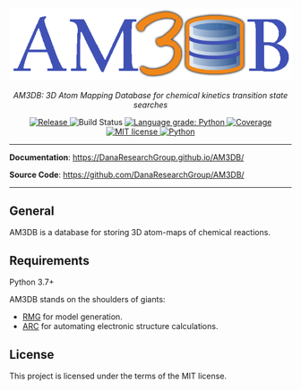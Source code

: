 <p align="center">
  <a href="https://DanaResearchGroup.github.io/AM3DB/">
  <img src="https://github.com/DanaResearchGroup/AM3DB/blob/main/grf/logo_small.gif" alt="AM3DB"></a>
</p>
<p align="center">
    <em>AM3DB: 3D Atom Mapping Database for chemical kinetics transition state searches</em>
</p>
<p align="center">
<a href="https://github.com/DanaResearchGroup/AM3DB/releases" target="_blank">
    <img src="https://img.shields.io/badge/version-0.1.0-blue.svg" alt="Release">
</a>
<img src="https://github.com/DanaResearchGroup/AM3DB/actions/workflows/cont_int.yml/badge.svg" alt="Build Status">
<a href="https://lgtm.com/projects/g/DanaResearchGroup/AM3DB/context:python" target="_blank">
    <img src="https://img.shields.io/lgtm/grade/python/g/DanaResearchGroup/AM3DB.svg?logo=lgtm&logoWidth=18" alt="Language grade: Python">
</a>
<a href="https://codecov.io/gh/DanaResearchGroup/AM3DB" target="_blank">
    <img src="https://codecov.io/gh/DanaResearchGroup/AM3DB/branch/main/graph/badge.svg" alt="Coverage">
</a>
<a href="http://opensource.org/licenses/MIT" target="_blank">
    <img src="http://img.shields.io/badge/license-MIT-brightgreen.svg" alt="MIT license">
</a>
<a href="https://www.python.org/" target="_blank">
    <img src="https://img.shields.io/badge/Python-3.7+-blue.svg" alt="Python">
</a>
</p>

---

**Documentation**: <a href="https://DanaResearchGroup.github.io/AM3DB/" target="_blank">
https://DanaResearchGroup.github.io/AM3DB/</a>

**Source Code**: <a href="https://github.com/DanaResearchGroup/AM3DB" target="_blank">
https://github.com/DanaResearchGroup/AM3DB/</a>

---


## General

AM3DB is a database for storing 3D atom-maps of chemical reactions.


## Requirements

Python 3.7+

AM3DB stands on the shoulders of giants:

* <a href="https://rmg.mit.edu/" class="external-link" target="_blank">RMG</a> for model generation.
* <a href="https://reactionmechanismgenerator.github.io/ARC/" class="external-link" target="_blank">ARC</a>
for automating electronic structure calculations.


## License

This project is licensed under the terms of the MIT license.
